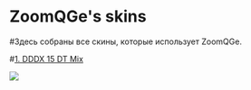 # ZoomQGe's skins
#Здесь собраны все скины, которые использует ZoomQGe.

#[1. DDDX 15 DT Mix](https://mega.nz/file/zcwSBbiL#33h5hgaWOC80hEoGiC5AwvsuH6-gijg3IpqnY1j425A)

![](https://ibb.co/T2sbkdq)
